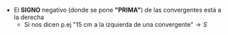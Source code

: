 

- El **SIGNO** negativo (donde se pone **"PRIMA"**) de las convergentes está a la derecha 
	- Si nos dicen p.ej "15 cm a la izquierda de una convergente"$\rightarrow S$